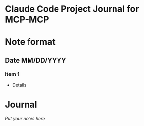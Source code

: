 # Claude Code Project Journal for MCP-MCP 

# Note format
## Date MM/DD/YYYY
### Item 1
- Details

# Journal
*Put your notes here*


